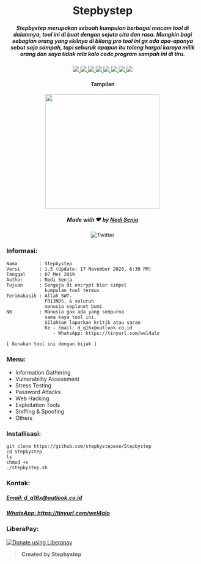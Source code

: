 <h1 align="center">Stepbystep</h1>
<h5 align="center">Stepbystep merupakan sebuah kumpulan berbagai macam tool di dalamnya, tool ini di buat dengan sejuta cita dan rasa. Mungkin bagi sebagian orang yang skilnya di bilang pro tool ini gx ada apa-apanya sebut saja sampah, tapi seburuk apapun itu tolong hargai karaya milik orang dan saya tidak rela kalo code program sampah ini di tiru.</h5>

<p align="center">
  <a href="https://www.gnu.org/software/bash/">
    <img src="https://img.shields.io/badge/Language-Shell-success.svg">
  </a>
  <a href="https://github.com/stepbystepexe/Stepbystep/blob/master/LICENSE">
    <img src="https://img.shields.io/badge/License-GPL%203-red.svg">
  </a>
  <a href="https://github.com/stepbystepexe/Stepbystep/releases">
    <img src="https://img.shields.io/badge/Release-1.5-blue.svg">
  </a>
  <a href="https://github.com/stepbystepexe/Stepbystep/pulls">
    <img src="https://img.shields.io/badge/Pull%20Request-0-important.svg">
  </a>
  <a href="https://github.com/stepbystepexe/Stepbystep/projects">
    <img src="https://img.shields.io/badge/Projects-None-blueviolet.svg">
  </a>
  <a href="https://github.com/stepbystepexe/Stepbystep/issues">
    <img src="https://img.shields.io/badge/Issues-1-yellowgreen.svg">
  </a>
  <a href="https://github.com/stepbystepexe/Stepbystep/security/advisories">
    <img src="https://img.shields.io/badge/Security-Patch-ff69b4.svg">
  </a>
  <a href="https://opensource.org">
    <img src="https://img.shields.io/badge/Open%20Source-●-yellow.svg">
  </a>
</p>

<h4 align="center">Tampilan</h4>
<p align="center">
  <img src="https://github.com/stepbystepexe/Stepbystep/blob/master/Skrinsut.png" width="300">
</a></p>

<h5>
<p align="center">
  Made with ❤️ by <a href="https://github.com/stepbystepexe">Nedi Senja</a>
</h5>
</p>

<p align="center">
 <img src="https://img.shields.io/twitter/url?url=https%3A%2F%2Fgithub.com%2Stepbystepexe%2FStepbystep" alt="Twitter"> <br>
</p>

### Informasi:
```text
Nama        : Stepbystep
Versi       : 1.5 (Update: 17 November 2020, 6:30 PM)
Tanggal     : 07 Mei 2019
Author      : Nedi Senja
Tujuan      : Sengaja di encrypt biar simpel
              kumpulan tool termux
Terimakasih : Allah SWT.
              FR13NDS, & seluruh
              manusia seplanet bumi
NB          : Manusia gax ada yang sempurna
              sama kaya tool ini.
              Silahkan laporkan kritik atau saran
              Ke - Email: d_q16x@outlook.co.id
                 - WhatsApp: https://tinyurl.com/wel4alo

[ Gunakan tool ini dengan bijak ]
```

### Menu:
+ Information Gathering
+ Vulnerability Assessment
+ Stress Testing
+ Password Attacks
+ Web Hacking
+ Exploitation Tools
+ Sniffing & Spoofing
+ Others

### Installisasi:
```text
git clone https://github.com/stepbystepexe/Stepbystep
cd Stepbystep
ls
chmod +x
./stepbystep.sh
```
### Kontak:

<h5> <a href="http://d_q16x@outlook.co.id">Email: d_q16x@outlook.co.id</a>
</h5>
<h5> <a href="https://tinyurl.com/wel4alo">WhatsApp: https://tinyurl.com/wel4alo</a>
</h5>

### LiberaPay:
<noscript><a href="https://liberapay.com/stepbystepexe/donate"><img alt="Donate using Liberapay" src="https://liberapay.com/assets/widgets/donate.svg"></a></noscript>

>**Created by Stepbystep**

